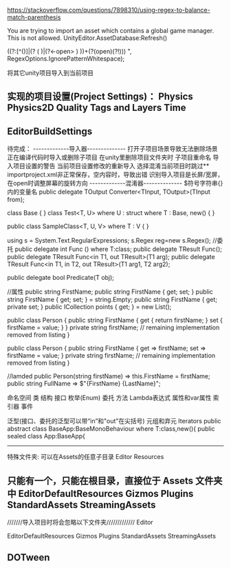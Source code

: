 https://stackoverflow.com/questions/7898310/using-regex-to-balance-match-parenthesis


You are trying to import an asset which contains a global game manager. This is not allowed.
UnityEditor.AssetDatabase:Refresh()


\((?:[^()]|(?<open> \( )|(?<-open> \) ))+(?(open)(?!))\)
", RegexOptions.IgnorePatternWhitespace);







将其它unity项目导入到当前项目

实现的项目设置(Project Settings)：
Physics
Physics2D
Quality
Tags and Layers
Time
-------------------------
EditorBuildSettings
-------------------------


待完成：
-------------导入器--------------
打开子项目场景导致无法删除场景
正在编译代码时导入或删除子项目
在unity里删除项目文件夹时
子项目重命名
导入项目设置的警告
当前项目设置修改的重新导入
选择混淆当前项目时跳过**
importproject.xml非正常保存，空内容时，导致出错
识别导入项目是长屏/宽屏，在open时调整屏幕的旋转方向
-------------混淆器--------------
$符号字符串{}内的变量名
public delegate TOutput Converter<TInput, TOutput>(TInput from);

class Base { }
class Test<T, U>
    where U : struct
    where T : Base, new()
{ }


public class SampleClass<T, U, V> where T : V { }



using s = System.Text.RegularExpressions;
s.Regex reg=new s.Regex();
//委托
public delegate int Func<T> () where T:class;
public delegate TResult Func<out TResult>();
public delegate TResult Func<in T1, out TResult>(T1 arg);
public delegate TResult Func<in T1, in T2, out TResult>(T1 arg1, T2 arg2);

public delegate bool Predicate<in T>(T obj);

//属性
public string FirstName;
public string FirstName { get; set; }
public string FirstName { get; set; } = string.Empty;
public string FirstName { get; private set; }
public ICollection<DataPoint> points { get; } = new List<DataPoint>();

public class Person
{
    public string FirstName
    {
        get { return firstName; }
        set { firstName = value; }
    }
    private string firstName;
    // remaining implementation removed from listing
}

public class Person
{
    public string FirstName
    {
        get => firstName;
        set => firstName = value;
    }
    private string firstName;
    // remaining implementation removed from listing
}

//lamded
public Person(string firstName) => this.FirstName = firstName;
public string FullName => $"{FirstName} {LastName}";

命名空间
类
结构
接口
枚举(Enum)
委托
	方法
	Lambda表达式
	属性和var属性
	索引器
	事件



泛型(接口、委托的泛型可以带“in”和"out"在尖括号)
元组和弃元
Iterators
public abstract class BaseApp<T>:BaseMonoBehaviour where T:class,new(){
public sealed class App:BaseApp<App>{







-------------------------
特殊文件夹:
可以在Assets的任意子目录
Editor
Resources

只能有一个，只能在根目录，直接位于 Assets 文件夹中
EditorDefaultResources
Gizmos
Plugins
StandardAssets
StreamingAssets
-------------------------

///////导入项目时将会忽略以下文件夹/////////////
Editor

EditorDefaultResources
Gizmos
Plugins
StandardAssets
StreamingAssets

DOTween
-------------------------


